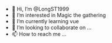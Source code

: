 - 👋 Hi, I’m @LongST1999
- 👀 I’m interested in Magic the gathering
- 🌱 I’m currently learning vue
- 💞️ I’m looking to collaborate on ...
- 📫 How to reach me ...

<!---
LongST1999/LongST1999 is a ✨ special ✨ repository because its `README.md` (this file) appears on your GitHub profile.
You can click the Preview link to take a look at your changes.
--->

